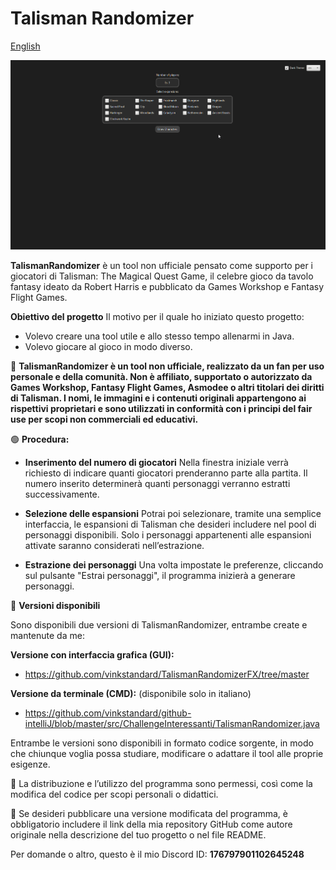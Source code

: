 # Talisman Randomizer

[English](README.md)

![Demo](img/clip.gif)

**TalismanRandomizer** è un tool non ufficiale pensato come supporto per i giocatori di Talisman: The Magical Quest Game, il celebre gioco da tavolo fantasy ideato da Robert Harris e pubblicato da Games Workshop e Fantasy Flight Games.

**Obiettivo del progetto**
Il motivo per il quale ho iniziato questo progetto:
- Volevo creare una tool utile e allo stesso tempo allenarmi in Java.
- Volevo giocare al gioco in modo diverso.

🔴 **TalismanRandomizer è un tool non ufficiale, realizzato da un fan per uso personale e della comunità.
Non è affiliato, supportato o autorizzato da Games Workshop, Fantasy Flight Games, Asmodee o altri titolari dei diritti di Talisman.
I nomi, le immagini e i contenuti originali appartengono ai rispettivi proprietari e sono utilizzati in conformità con i principi del fair use per scopi non commerciali ed educativi.**

🟢 **Procedura:** 
- **Inserimento del numero di giocatori**
  Nella finestra iniziale verrà richiesto di indicare quanti giocatori prenderanno parte alla partita. Il numero inserito determinerà quanti personaggi verranno estratti successivamente.

- **Selezione delle espansioni**
 Potrai poi selezionare, tramite una semplice interfaccia, le espansioni di Talisman che desideri includere nel pool di personaggi disponibili. Solo i personaggi appartenenti alle espansioni attivate saranno considerati nell’estrazione.

- **Estrazione dei personaggi**
  Una volta impostate le preferenze, cliccando sul pulsante "Estrai personaggi", il programma inizierà a generare personaggi.

🔗 **Versioni disponibili**

Sono disponibili due versioni di TalismanRandomizer, entrambe create e mantenute da me:

**Versione con interfaccia grafica (GUI):**
- https://github.com/vinkstandard/TalismanRandomizerFX/tree/master

**Versione da terminale (CMD):** (disponibile solo in italiano)
- https://github.com/vinkstandard/github-intelliJ/blob/master/src/ChallengeInteressanti/TalismanRandomizer.java

Entrambe le versioni sono disponibili in formato codice sorgente, in modo che chiunque voglia possa studiare, modificare o adattare il tool alle proprie esigenze.

🔴 La distribuzione e l’utilizzo del programma sono permessi, così come la modifica del codice per scopi personali o didattici.

🔴 Se desideri pubblicare una versione modificata del programma, è obbligatorio includere il link della mia repository GitHub come autore originale nella descrizione del tuo progetto o nel file README.

Per domande o altro, questo è il mio Discord ID: **176797901102645248**
